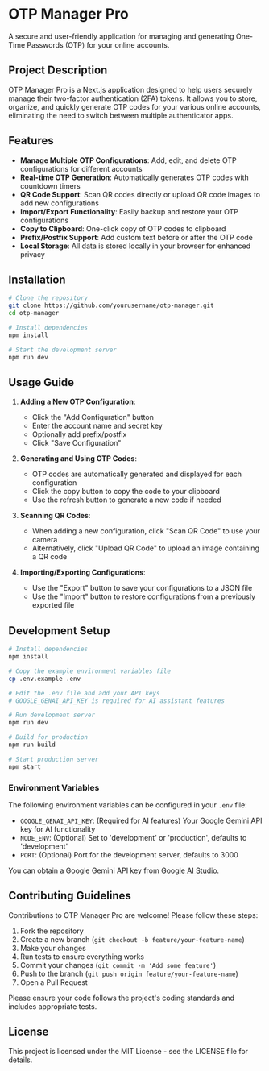 # OTP Manager Pro

A secure and user-friendly application for managing and generating One-Time Passwords (OTP) for your online accounts.

## Project Description

OTP Manager Pro is a Next.js application designed to help users securely manage their two-factor authentication (2FA) tokens. It allows you to store, organize, and quickly generate OTP codes for your various online accounts, eliminating the need to switch between multiple authenticator apps.

## Features

- **Manage Multiple OTP Configurations**: Add, edit, and delete OTP configurations for different accounts
- **Real-time OTP Generation**: Automatically generates OTP codes with countdown timers
- **QR Code Support**: Scan QR codes directly or upload QR code images to add new configurations
- **Import/Export Functionality**: Easily backup and restore your OTP configurations
- **Copy to Clipboard**: One-click copy of OTP codes to clipboard
- **Prefix/Postfix Support**: Add custom text before or after the OTP code
- **Local Storage**: All data is stored locally in your browser for enhanced privacy

## Installation

```bash
# Clone the repository
git clone https://github.com/yourusername/otp-manager.git
cd otp-manager

# Install dependencies
npm install

# Start the development server
npm run dev
```

## Usage Guide

1. **Adding a New OTP Configuration**:
   - Click the "Add Configuration" button
   - Enter the account name and secret key
   - Optionally add prefix/postfix
   - Click "Save Configuration"

2. **Generating and Using OTP Codes**:
   - OTP codes are automatically generated and displayed for each configuration
   - Click the copy button to copy the code to your clipboard
   - Use the refresh button to generate a new code if needed

3. **Scanning QR Codes**:
   - When adding a new configuration, click "Scan QR Code" to use your camera
   - Alternatively, click "Upload QR Code" to upload an image containing a QR code

4. **Importing/Exporting Configurations**:
   - Use the "Export" button to save your configurations to a JSON file
   - Use the "Import" button to restore configurations from a previously exported file

## Development Setup

```bash
# Install dependencies
npm install

# Copy the example environment variables file
cp .env.example .env

# Edit the .env file and add your API keys
# GOOGLE_GENAI_API_KEY is required for AI assistant features

# Run development server
npm run dev

# Build for production
npm run build

# Start production server
npm start
```

### Environment Variables

The following environment variables can be configured in your `.env` file:

- `GOOGLE_GENAI_API_KEY`: (Required for AI features) Your Google Gemini API key for AI functionality
- `NODE_ENV`: (Optional) Set to 'development' or 'production', defaults to 'development'
- `PORT`: (Optional) Port for the development server, defaults to 3000

You can obtain a Google Gemini API key from [Google AI Studio](https://ai.google.dev/).

## Contributing Guidelines

Contributions to OTP Manager Pro are welcome! Please follow these steps:

1. Fork the repository
2. Create a new branch (`git checkout -b feature/your-feature-name`)
3. Make your changes
4. Run tests to ensure everything works
5. Commit your changes (`git commit -m 'Add some feature'`)
6. Push to the branch (`git push origin feature/your-feature-name`)
7. Open a Pull Request

Please ensure your code follows the project's coding standards and includes appropriate tests.

## License

This project is licensed under the MIT License - see the LICENSE file for details.
